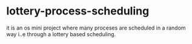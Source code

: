# lottery-process-scheduling
it is an os mini project where many proceses are scheduled in a random way i..e through a lottery based scheduling.
